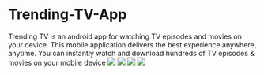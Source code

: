 # Trending-TV-App
Trending TV is an android app for watching TV episodes and movies on your device. This mobile application delivers the best experience anywhere, anytime. You can instantly watch and download hundreds of TV episodes &amp; movies on your mobile device
![](https://github.com/umeshsati54/Trending-TV-App/blob/master/Screenshot_2018-09-13-12-17-32.png)  ![](https://github.com/umeshsati54/Trending-TV-App/blob/master/Screenshot_2018-09-13-12-18-17.png)
![](https://github.com/umeshsati54/Trending-TV-App/blob/master/Screenshot_2018-09-13-12-19-33.png)  ![](https://github.com/umeshsati54/Trending-TV-App/blob/master/Screenshot_2018-09-13-12-21-23.png)

